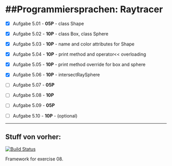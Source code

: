 ##Programmiersprachen: Raytracer
=================================


- [x] Aufgabe 5.01 - **05P** - class Shape
- [x] Aufgabe 5.02 - **10P** - class Box, class Sphere
- [x] Aufgabe 5.03 - **10P** - name and color attributes for Shape
- [x] Aufgabe 5.04 - **10P** - print method and operator<< overloading
- [x] Aufgabe 5.05 - **10P** - print method override for box and sphere
- [x] Aufgabe 5.06 - **10P** - intersectRaySphere
- [ ] Aufgabe 5.07 - **05P**
- [ ] Aufgabe 5.08 - **10P**
- [ ] Aufgabe 5.09 - **05P**
- [ ] Aufgabe 5.10 - **10P** - (optional)


------------------------
Stuff von vorher:
------------------------

[![Build Status](https://secure.travis-ci.org/vrsys/programmiersprachen-raytracer.png)](http://travis-ci.org/vrsys/programmiersprachen-raytracer)

Framework for exercise 08.
